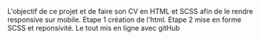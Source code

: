 L'objectif de ce projet et de faire son CV en HTML et SCSS afin de le rendre responsive sur mobile.
Etape 1 création de l'html.
Etape 2 mise en forme SCSS et reponsivité.
Le tout mis en ligne avec gitHub
